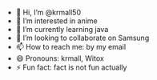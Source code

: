 - 👋 Hi, I’m @krmall50
- 👀 I’m interested in anime
- 🌱 I’m currently learning java
- 💞️ I’m looking to collaborate on Samsung
- 📫 How to reach me: by my email
- 😄 Pronouns: krmall, Witox
- ⚡ Fun fact: fact is not fun actually

<!---
krmall50/krmall50 is a ✨ special ✨ repository because its `README.md` (this file) appears on your GitHub profile.
You can click the Preview link to take a look at your changes.
--->
